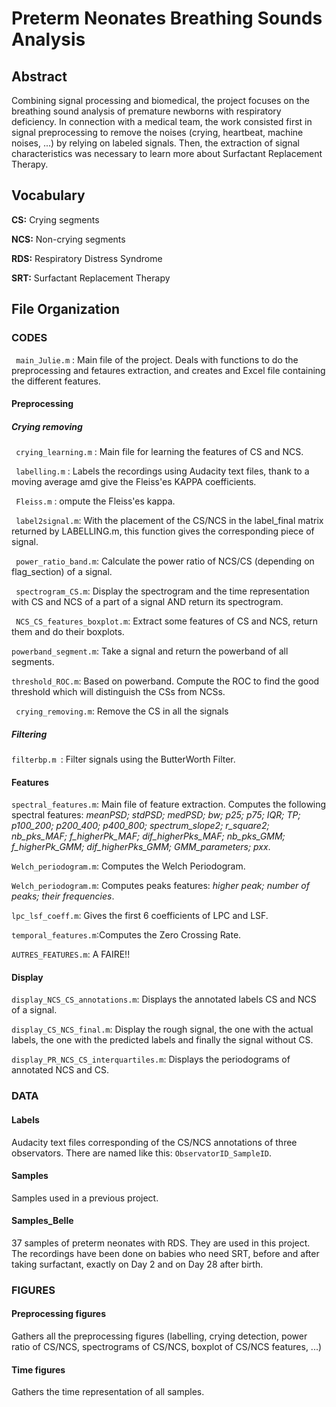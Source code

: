 # Preterm Neonates Breathing Sounds Analysis 

## Abstract 
Combining signal processing and biomedical, the project focuses on the breathing sound analysis of premature newborns with respiratory deficiency. In connection with a medical team, the work consisted first in signal preprocessing to remove the noises (crying, heartbeat, machine noises, ...) by relying on labeled signals. Then, the extraction of signal characteristics was necessary to learn more about Surfactant Replacement Therapy. 

## Vocabulary
**CS:** Crying segments 

**NCS:** Non-crying segments

**RDS:** Respiratory Distress Syndrome

**SRT:** Surfactant Replacement Therapy

## File Organization

### CODES 
``` main_Julie.m``` : Main file of the project. Deals with functions to do the preprocessing and fetaures extraction, and creates and Excel file containing the different features.

#### Preprocessing
##### Crying removing 
``` crying_learning.m``` : Main file for learning the features of CS and NCS.

``` labelling.m``` : Labels the recordings using Audacity text files, thank to a moving average amd give the Fleiss'es KAPPA coefficients.

``` Fleiss.m``` : ompute the Fleiss'es kappa.

``` label2signal.m```: With the placement of the CS/NCS in the label_final matrix returned by LABELLING.m, this function gives the corresponding piece of signal.

``` power_ratio_band.m```: Calculate the power ratio of NCS/CS (depending on flag_section) of a signal. 

``` spectrogram_CS.m```: Display the spectrogram and the time representation with CS and NCS of a part of a signal AND return its spectrogram. 

``` NCS_CS_features_boxplot.m```: Extract some features of CS and NCS, return them and do their boxplots.

```powerband_segment.m```: Take a signal and return the powerband of all segments.

```threshold_ROC.m```: Based on powerband. Compute the ROC to find the good threshold which will distinguish the CSs from NCSs.

``` crying_removing.m```: Remove the CS in all the signals
##### Filtering 
```filterbp.m ```: Filter signals using the ButterWorth Filter. 


#### Features 
```spectral_features.m```: Main file of feature extraction. Computes the following spectral features: *meanPSD; stdPSD; medPSD; bw; p25; p75; IQR; TP; p100_200; p200_400; p400_800; spectrum_slope2; r_square2; nb_pks_MAF;  f_higherPk_MAF; dif_higherPks_MAF; nb_pks_GMM;  f_higherPk_GMM; dif_higherPks_GMM; GMM_parameters; pxx*.

```Welch_periodogram.m```: Computes the Welch Periodogram.

```Welch_periodogram.m```: Computes peaks features: *higher peak; number of peaks; their frequencies*.

```lpc_lsf_coeff.m```: Gives the first 6 coefficients of LPC and LSF.

```temporal_features.m```:Computes the Zero Crossing Rate.

```AUTRES_FEATURES.m```: A FAIRE!!


#### Display
```display_NCS_CS_annotations.m```: Displays the annotated labels CS and NCS of a signal. 

```display_CS_NCS_final.m```: Display the rough signal, the one with the actual labels, the one with the predicted labels and finally the signal without CS.

```display_PR_NCS_CS_interquartiles.m```: Displays the periodograms of annotated NCS and CS. 

### DATA

#### Labels 
Audacity text files corresponding of the CS/NCS annotations of three observators. There are named like this: ```ObservatorID_SampleID```.

#### Samples
Samples used in a previous project. 

#### Samples_Belle 
37 samples of preterm neonates with RDS. They are used in this project. The recordings have been done on babies who need SRT, before and after taking surfactant, exactly on Day 2 and on Day 28 after birth. 

### FIGURES

#### Preprocessing figures 
Gathers all the preprocessing figures (labelling, crying detection, power ratio of CS/NCS, spectrograms of CS/NCS, boxplot of CS/NCS features, ...)

#### Time figures 
Gathers the time representation of all samples. 